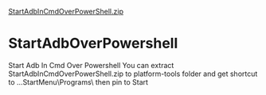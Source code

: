 
[StartAdbInCmdOverPowerShell.zip](https://github.com/Ozgur-K/StartAdbOverPowershell/files/6540761/StartAdbInCmdOverPowerShell.zip)
# StartAdbOverPowershell
Start Adb In Cmd Over Powershell
You can extract StartAdbInCmdOverPowerShell.zip to platform-tools folder and get shortcut to ...StartMenu\Programs\ then pin to Start

